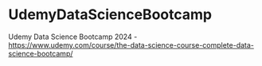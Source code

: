 # UdemyDataScienceBootcamp
Udemy Data Science Bootcamp 2024 - https://www.udemy.com/course/the-data-science-course-complete-data-science-bootcamp/
